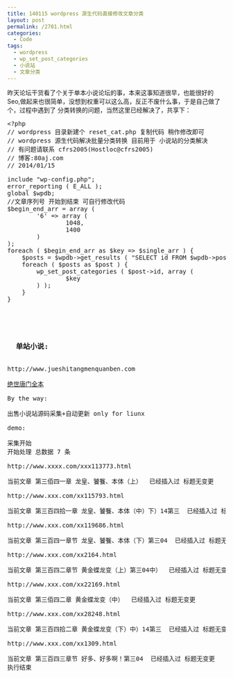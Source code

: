 ```yaml
---
title: 140115 wordpress 源生代码直接修改文章分类
layout: post
permalink: /2701.html
categories:
  - Code
tags:
  - wordpress
  - wp_set_post_categories
  - 小说站
  - 文章分类
---
```

昨天论坛干货看了个关于单本小说论坛的事，本来这事知道很早，也能很好的Seo,做起来也很简单，没想到权重可以这么高，反正不废什么事，于是自己做了个，过程中遇到了 分类转换的问题，当然这里已经解决了，共享下：

<pre class="brush: php; title: ; notranslate" title="">&lt;?php
// wordpress 目录新建个 reset_cat.php 复制代码 稍作修改即可
// wordpress 源生代码解决批量分类转换 目前用于 小说站的分类解决
// 有问题请联系 cfrs2005(Hostloc@cfrs2005)
// 博客:80aj.com
// 2014/01/15

include "wp-config.php";
error_reporting ( E_ALL );
global $wpdb;
//文章序列号 开始到结束 可自行修改代码
$begin_end_arr = array (
		'6' =&gt; array (
				1048,
				1400 
		) 
);
foreach ( $begin_end_arr as $key =&gt; $single_arr ) {
	$posts = $wpdb-&gt;get_results ( "SELECT id FROM $wpdb-&gt;posts where id &gt;={$single_arr[0]} and id&lt;={$single_arr[1]}" );
	foreach ( $posts as $post ) {
		wp_set_post_categories ( $post-&gt;id, array (
				$key 
		) );
	}
}


</pre>

<pre><h3>
  单站小说:
</h3>
http://www.jueshitangmenquanben.com  

<a href="http://www.jueshitangmenquanben.com" target="_blank">绝世唐门全本</a>

By the way:

出售小说站源码采集+自动更新 only for liunx 

demo:

采集开始
开始处理 总数据 7 条

http://www.xxxx.com/xxx113773.html

当前文章 第三佰四一章 龙皇、饕餮、本体（上）  已经插入过 标题无变更

http://www.xxx.com/xx115793.html

当前文章 第三百四拾一章 龙皇、饕餮、本体（中）下）14第三  已经插入过 标题无变更

http://www.xxx.com/xx119686.html

当前文章 第三百四一章节 龙皇、饕餮、本体（下）第三04  已经插入过 标题无变更

http://www.xxx.com/xx2164.html

当前文章 第三百四二章节 黄金蝶龙变（上）第三04中）  已经插入过 标题无变更

http://www.xxx.com/xx22169.html

当前文章 第三佰四二章 黄金蝶龙变（中）  已经插入过 标题无变更

http://www.xxx.com/xx28248.html

当前文章 第三百四拾二章 黄金蝶龙变（下）中）14第三  已经插入过 标题无变更

http://www.xxx.com/xx1309.html

当前文章 第三百四三章节 好多、好多啊！第三04  已经插入过 标题无变更
执行结束
</pre>
